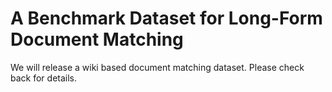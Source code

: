 
# A Benchmark Dataset for Long-Form Document Matching

We will release a wiki based document matching dataset. Please check back for details.
